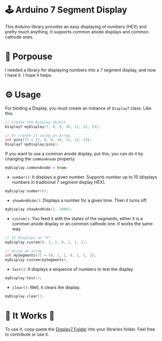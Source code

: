 # 🕹 Arduino 7 Segment Display
 This Arduino library provides an easy displaying of numbers (HEX) and pretty much anything. It supports common anode displays and common cathode ones.

# 🎈 Porpouse
I needed a library for displaying numbers into a 7 segment display, and now I have it. I hope it helps.

# ⚙ Usage
For binding a Display, you must create an instance of `Display7` class. Like this.
```c++
// Create the Display object
Display7 myDisplay(7, 8, 9, 10, 11, 12, 13);

// Or create it using an Array.
int pins[7] = {7, 8, 9, 10, 11, 12, 13};
Display7 myDisplay(pins);
```
If you want to use a common anode display, put this, you can do it by changing the `commonAnode` property.
```c++
myDisplay.commonAnode = true;
```

* `number()`: 
It displays a given number. Supports number up to 15 (displays numbers in traditional 7 segment display HEX).
```c++
myDisplay.number(6);
```

* `showAndHide()`:
Displays a number for a given time. Then it turns off. 
```c++
myDisplay.showAndHide(2, 2600);
```

* `custom()`:
You feed it with the states of the segments, either it is a common anode display or an common cathode one. It works the same way.
```c++
// It displays an "H".
myDisplay.custom(0, 1, 1, 0, 1, 1, 1);

// Using an array
int mySegments[7] = {0, 1, 1, 0, 1, 1, 1};
myDisplay.custom(mySegments);
```

* `test()`:
It displays a sequence of numbers to test the display.
```c++
myDisplay.test();
```

* `clear()`:
Well, it clears the display.
```c++
myDisplay.clear();
```

# 🎉 It Works 🎉
To use it, copy-paste the [Display7 Folder](https://github.com/beto-bit/Arduino-7-Segment-Display/tree/main/Display7) into your libraries folder. 
Feel free to contribute or use it.
